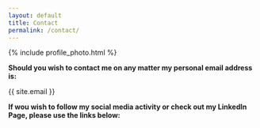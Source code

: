 ```yaml
---
layout: default
title: Contact
permalink: /contact/
---
```


{% include profile_photo.html %}

**Should you wish to contact me on any matter my personal email address is:**

{{ site.email }}

**If wou wish to follow my social media activity or check out my LinkedIn Page, please use the links below:**